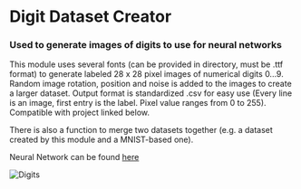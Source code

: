 # Digit Dataset Creator
### Used to generate images of digits to use for neural networks

This module uses several fonts (can be provided in directory, must be .ttf format) to generate labeled 28 x 28 pixel images of numerical digits 0...9. 
Random image rotation, position and noise is added to the images to create a larger dataset. Output format is standardized .csv for easy use 
(Every line is an image, first entry is the label. Pixel value ranges from 0 to 255). Compatible with project linked below.

There is also a function to merge two datasets together (e.g. a dataset created by this module and a MNIST-based one).

Neural Network can be found [here](https://github.com/stgloorious/OCR_Mnist_Digits)

![Digits](https://github.com/stgloorious/DigitDatasetCreator/blob/master/docs/digits.png)

